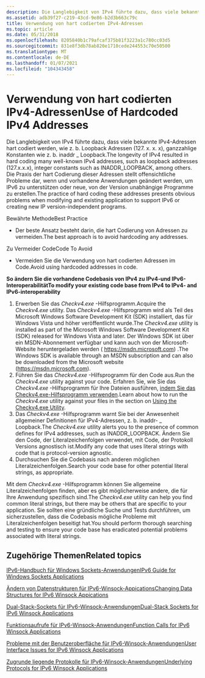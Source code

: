 ```yaml
---
description: Die Langlebigkeit von IPv4 führte dazu, dass viele bekannte IPv4-Adressen hart codiert werden, wie z. b. Loopback Adressen (127. x. x. x), ganzzahlige Konstanten wie z. b. inaddr \_ Loopback.
ms.assetid: adb39f27-c219-43cd-9e86-b2d3b663c79c
title: Verwendung von hart codierten IPv4-Adressen
ms.topic: article
ms.date: 05/31/2018
ms.openlocfilehash: 8205840b1c79afcaf375b81f3223a1c780cc03d5
ms.sourcegitcommit: 831e8f3db78ab820e1710cede244553c70e50500
ms.translationtype: MT
ms.contentlocale: de-DE
ms.lasthandoff: 01/07/2021
ms.locfileid: "104343458"
---
```

# <a name="use-of-hardcoded-ipv4-addresses"></a><span data-ttu-id="153c1-103">Verwendung von hart codierten IPv4-Adressen</span><span class="sxs-lookup"><span data-stu-id="153c1-103">Use of Hardcoded IPv4 Addresses</span></span>

<span data-ttu-id="153c1-104">Die Langlebigkeit von IPv4 führte dazu, dass viele bekannte IPv4-Adressen hart codiert werden, wie z. b. Loopback Adressen (127. x. x. x), ganzzahlige Konstanten wie z. b. inaddr \_ Loopback.</span><span class="sxs-lookup"><span data-stu-id="153c1-104">The longevity of IPv4 resulted in hard coding many well-known IPv4 addresses, such as loopback addresses (127.x.x.x), integer constants such as INADDR\_LOOPBACK, among others.</span></span> <span data-ttu-id="153c1-105">Die Praxis der hart Codierung dieser Adressen stellt offensichtliche Probleme dar, wenn und vorhandene Anwendungen geändert werden, um IPv6 zu unterstützen oder neue, von der Version unabhängige Programme zu erstellen.</span><span class="sxs-lookup"><span data-stu-id="153c1-105">The practice of hard coding these addresses presents obvious problems when modifying and existing application to support IPv6 or creating new IP version-independent programs.</span></span>

<span data-ttu-id="153c1-106">Bewährte Methode</span><span class="sxs-lookup"><span data-stu-id="153c1-106">Best Practice</span></span>

-   <span data-ttu-id="153c1-107">Der beste Ansatz besteht darin, die hart Codierung von Adressen zu vermeiden.</span><span class="sxs-lookup"><span data-stu-id="153c1-107">The best approach is to avoid hardcoding any addresses.</span></span>

<span data-ttu-id="153c1-108">Zu Vermeider Code</span><span class="sxs-lookup"><span data-stu-id="153c1-108">Code To Avoid</span></span>

-   <span data-ttu-id="153c1-109">Vermeiden Sie die Verwendung von hart codierten Adressen im Code.</span><span class="sxs-lookup"><span data-stu-id="153c1-109">Avoid using hardcoded addresses in code.</span></span>

<span data-ttu-id="153c1-110">**So ändern Sie die vorhandene Codebasis von IPv4 zu IPv4-und IPv6-Interoperabilität**</span><span class="sxs-lookup"><span data-stu-id="153c1-110">**To modify your existing code base from IPv4 to IPv4- and IPv6-interoperability**</span></span>

1.  <span data-ttu-id="153c1-111">Erwerben Sie das *Checkv4.exe* -Hilfsprogramm.</span><span class="sxs-lookup"><span data-stu-id="153c1-111">Acquire the *Checkv4.exe* utility.</span></span> <span data-ttu-id="153c1-112">Das *Checkv4.exe* -Hilfsprogramm wird als Teil des Microsoft Windows Software Development Kit (SDK) installiert, das für Windows Vista und höher veröffentlicht wurde.</span><span class="sxs-lookup"><span data-stu-id="153c1-112">The *Checkv4.exe* utility is installed as part of the Microsoft Windows Software Development Kit (SDK) released for Windows Vista and later.</span></span> <span data-ttu-id="153c1-113">Der Windows SDK ist über ein MSDN-Abonnement verfügbar und kann auch von der Microsoft-Website heruntergeladen werden ( https://msdn.microsoft.com) .</span><span class="sxs-lookup"><span data-stu-id="153c1-113">The Windows SDK is available through an MSDN subscription and can also be downloaded from the Microsoft website (https://msdn.microsoft.com).</span></span>
2.  <span data-ttu-id="153c1-114">Führen Sie das *Checkv4.exe* -Hilfsprogramm für den Code aus.</span><span class="sxs-lookup"><span data-stu-id="153c1-114">Run the *Checkv4.exe* utility against your code.</span></span> <span data-ttu-id="153c1-115">Erfahren Sie, wie Sie das *Checkv4.exe* -Hilfsprogramm für Ihre Dateien ausführen, [indem Sie das Checkv4.exe-Hilfsprogramm verwenden](using-the-checkv4-exe-utility-2.md).</span><span class="sxs-lookup"><span data-stu-id="153c1-115">Learn about how to run the *Checkv4.exe* utility against your files in the section on [Using the Checkv4.exe Utility](using-the-checkv4-exe-utility-2.md).</span></span>
3.  <span data-ttu-id="153c1-116">Das *Checkv4.exe* -Hilfsprogramm warnt Sie bei der Anwesenheit allgemeiner Definitionen für IPv4-Adressen, z. b. inaddr- \_ Loopback.</span><span class="sxs-lookup"><span data-stu-id="153c1-116">The *Checkv4.exe* utility alerts you to the presence of common defines for IPv4 addresses, such as INADDR\_LOOPBACK.</span></span> <span data-ttu-id="153c1-117">Ändern Sie den Code, der Literalzeichenfolgen verwendet, mit Code, der Protokoll Versions agnostisch ist.</span><span class="sxs-lookup"><span data-stu-id="153c1-117">Modify any code that uses literal strings with code that is protocol-version agnostic.</span></span>
4.  <span data-ttu-id="153c1-118">Durchsuchen Sie die Codebasis nach anderen möglichen Literalzeichenfolgen.</span><span class="sxs-lookup"><span data-stu-id="153c1-118">Search your code base for other potential literal strings, as appropriate.</span></span>

<span data-ttu-id="153c1-119">Mit dem *Checkv4.exe* -Hilfsprogramm können Sie allgemeine Literalzeichenfolgen finden, aber es gibt möglicherweise andere, die für Ihre Anwendung spezifisch sind.</span><span class="sxs-lookup"><span data-stu-id="153c1-119">The *Checkv4.exe* utility can help you find common literal strings, but there may be others that are specific to your application.</span></span> <span data-ttu-id="153c1-120">Sie sollten eine gründliche Suche und Tests durchführen, um sicherzustellen, dass die Codebasis mögliche Probleme mit Literalzeichenfolgen beseitigt hat.</span><span class="sxs-lookup"><span data-stu-id="153c1-120">You should perform thorough searching and testing to ensure your code base has eradicated potential problems associated with literal strings.</span></span>

## <a name="related-topics"></a><span data-ttu-id="153c1-121">Zugehörige Themen</span><span class="sxs-lookup"><span data-stu-id="153c1-121">Related topics</span></span>

<dl> <dt>

[<span data-ttu-id="153c1-122">IPv6-Handbuch für Windows Sockets-Anwendungen</span><span class="sxs-lookup"><span data-stu-id="153c1-122">IPv6 Guide for Windows Sockets Applications</span></span>](ipv6-guide-for-windows-sockets-applications-2.md)
</dt> <dt>

[<span data-ttu-id="153c1-123">Ändern von Datenstrukturen für IPv6-Winsock-Appications</span><span class="sxs-lookup"><span data-stu-id="153c1-123">Changing Data Structures for IPv6 Winsock Appications</span></span>](changing-data-structures-2.md)
</dt> <dt>

[<span data-ttu-id="153c1-124">Dual-Stack-Sockets für IPv6-Winsock-Anwendungen</span><span class="sxs-lookup"><span data-stu-id="153c1-124">Dual-Stack Sockets for IPv6 Winsock Applications</span></span>](dual-stack-sockets.md)
</dt> <dt>

[<span data-ttu-id="153c1-125">Funktionsaufrufe für IPv6-Winsock-Anwendungen</span><span class="sxs-lookup"><span data-stu-id="153c1-125">Function Calls for IPv6 Winsock Applications</span></span>](function-calls-2.md)
</dt> <dt>

[<span data-ttu-id="153c1-126">Probleme mit der Benutzeroberfläche für IPv6-Winsock-Anwendungen</span><span class="sxs-lookup"><span data-stu-id="153c1-126">User Interface Issues for IPv6 Winsock Applications</span></span>](user-interface-issues-2.md)
</dt> <dt>

[<span data-ttu-id="153c1-127">Zugrunde liegende Protokolle für IPv6-Winsock-Anwendungen</span><span class="sxs-lookup"><span data-stu-id="153c1-127">Underlying Protocols for IPv6 Winsock Applications</span></span>](underlying-protocols-2.md)
</dt> </dl>

 

 



